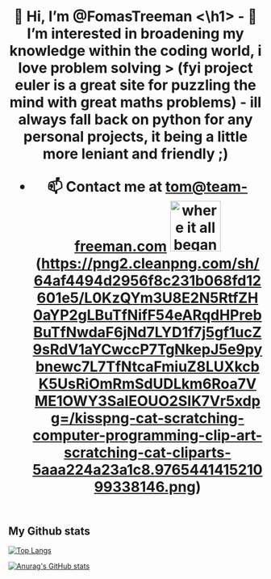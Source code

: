 <h1 align='center'> 👋 Hi, I’m @FomasTreeman <\h1>
- 👀 I’m interested in broadening my knowledge within the coding world, i love problem solving 
> (fyi project euler is a great site for puzzling the mind with great maths problems)
- ill always fall back on python for any personal projects, it being a little more leniant and friendly ;) 

- 📫 Contact me at tom@team-freeman.com 
<img alt="where it all began" width='100'>(https://png2.cleanpng.com/sh/64af4494d2956f8c231b068fd12601e5/L0KzQYm3U8E2N5RtfZH0aYP2gLBuTfNifF54eARqdHPrebBuTfNwdaF6jNd7LYD1f7j5gf1ucZ9sRdV1aYCwccP7TgNkepJ5e9pybnewc7L7TfNtcaFmiuZ8LUXkcbK5UsRiOmRmSdUDLkm6Roa7VME1OWY3SaIEOUO2SIK7Vr5xdpg=/kisspng-cat-scratching-computer-programming-clip-art-scratching-cat-cliparts-5aaa224a23a1c8.976544141521099338146.png)
<img>

## My Github stats

[![Top Langs](https://github-readme-stats.vercel.app/api/top-langs/?username=malcolmwilson8&theme=dark)](https://github.com/malcolmwilson8/github-readme-stats)

[![Anurag's GitHub stats](https://github-readme-stats.vercel.app/api?username=malcolmwilson8&theme=dark)](https://github.com/malcolmwilson8/github-readme-stats)
